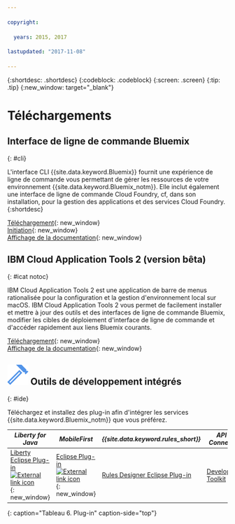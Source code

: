 ```yaml
---

copyright:

  years: 2015, 2017

lastupdated: "2017-11-08"

---
```


{:shortdesc: .shortdesc}
{:codeblock: .codeblock}
{:screen: .screen}
{:tip: .tip}
{:new_window: target="_blank"}

# Téléchargements 

## Interface de ligne de commande Bluemix
{: #cli}

L'interface CLI {{site.data.keyword.Bluemix}} fournit une expérience de ligne de commande vous permettant de gérer les ressources de votre environnement {{site.data.keyword.Bluemix_notm}}. Elle inclut également une interface de ligne de commande Cloud Foundry, cf, dans son installation, pour la gestion des applications et des services Cloud Foundry.
{:shortdesc}

[Téléchargement](/docs/cli/reference/bluemix_cli/all_versions.html){: new_window} <br>
[Initiation](/docs/cli/reference/bluemix_cli/get_started.html){: new_window} <br>
[Affichage de la documentation](/docs/cli/reference/bluemix_cli/bx_cli.html){: new_window} <br>


## IBM Cloud Application Tools 2 (version bêta)
{: #icat notoc}

IBM Cloud Application Tools 2 est une application de barre de menus rationalisée pour la configuration et la gestion d'environnement local sur macOS. IBM Cloud Application Tools 2 vous permet de facilement installer et mettre à jour des outils et des interfaces de ligne de commande Bluemix, modifier les cibles de déploiement d'interface de ligne de commande et d'accéder rapidement aux liens Bluemix courants.

[Téléchargement](http://ibm.biz/icat-2-download){: new_window} <br>
[Affichage de la documentation](/docs/cli/icat.html){: new_window} <br>


## ![](./images/Integrated_Dev_Tools.svg) Outils de développement intégrés
{: #ide}

Téléchargez et installez des plug-in afin d'intégrer les services {{site.data.keyword.Bluemix_notm}} que
vous préférez.

| *Liberty for Java* | *MobileFirst* | *{{site.data.keyword.rules_short}}* | *API Connect* | *Eclipse Tools for {{site.data.keyword.Bluemix_notm}}* |
|----------|----------|----------|----------|----------|
| [Liberty Eclipse Plug-in ![External link icon](../icons/launch-glyph.svg)](https://developer.ibm.com/wasdev/downloads/liberty-profile-using-eclipse/){: new_window} | [Eclipse Plug-in ![External link icon](../icons/launch-glyph.svg)](https://marketplace.eclipse.org/content/ibm-mobilefirst-platform-studio){: new_window} | [Rules Designer Eclipse Plug-in](../services/rules/index.html#rulov002) | [Developer Toolkit](/docs/services/apiconnect/apic_003.html#apic_001 ) | [{{site.data.keyword.Bluemix_notm}} Eclipse Plug-in](/docs/manageapps/eclipsetools/eclipsetools.html) |
{: caption="Tableau 6. Plug-in" caption-side="top"}
